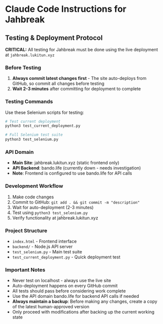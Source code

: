 # Claude Code Instructions for Jahbreak

## Testing & Deployment Protocol

**CRITICAL:** All testing for Jahbreak must be done using the live deployment at `jahbreak.lukitun.xyz`

### Before Testing
1. **Always commit latest changes first** - The site auto-deploys from GitHub, so commit all changes before testing
2. **Wait 2-3 minutes** after committing for deployment to complete

### Testing Commands
Use these Selenium scripts for testing:
```bash
# Test current deployment
python3 test_current_deployment.py

# Full Selenium test suite
python3 test_selenium.py
```

### API Domain
- **Main Site**: jahbreak.lukitun.xyz (static frontend only)
- **API Backend**: bando.life (currently down - needs investigation)
- **Note**: Frontend is configured to use bando.life for API calls

### Development Workflow
1. Make code changes
2. Commit to GitHub: `git add . && git commit -m "description"`
3. Wait for auto-deployment (2-3 minutes)
4. Test using `python3 test_selenium.py`
5. Verify functionality at jahbreak.lukitun.xyz

### Project Structure
- `index.html` - Frontend interface
- `backend/` - Node.js API server
- `test_selenium.py` - Main test suite
- `test_current_deployment.py` - Quick deployment test

### Important Notes
- Never test on localhost - always use the live site
- Auto-deployment happens on every GitHub commit
- All tests should pass before considering work complete
- Use the API domain bando.life for backend API calls if needed
- **Always maintain a backup**: Before making any changes, create a copy of the latest human-approved version
- Only proceed with modifications after backing up the current working state